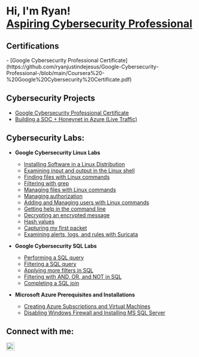 <h1>Hi, I'm Ryan! <br/><a href="https://www.linkedin.com/in/ryanjustindejesus/"> Aspiring Cybersecurity Professional</a>

<h2> Certifications</h2>
- [Google Cybersecurity Professional Certificate](https://github.com/ryanjustindejesus/Google-Cybersecurity-Professional-/blob/main/Coursera%20-%20Google%20Cybersecurity%20Certificate.pdf)

<h2> Cybersecurity Projects</h2>

- [Google Cybersecurity Professional Certificate](https://github.com/ryanjustindejesus/Google-Cybersecurity-Professional-/blob/main/Coursera%20-%20Google%20Cybersecurity%20Certificate.pdf)
- [Building a SOC + Honeynet in Azure (Live Traffic)](https://github.com/ryanjustindejesus/Azure-SOC-Honey-Project/blob/main/README.md)


<h2> Cybersecurity Labs:</h2>

- <b>Google Cybersecurity Linux Labs</b>
  - [Installing Software in a Linux Distribution](https://github.com/ryanjustindejesus/Linux-Command-Line-Labs/blob/main/README.md)
  - [Examining input and output in the Linux shell](https://github.com/ryanjustindejesus/examine-input-and-output-in-the-shell/blob/main/README.md)
  - [Finding files with Linux commands](https://github.com/ryanjustindejesus/find-files-with-Linux-commands/blob/main/README.md)
  - [Filtering with grep](https://github.com/ryanjustindejesus/filter-with-grep/blob/main/README.md)
  - [Managing files with Linux commands](https://github.com/ryanjustindejesus/manage-files-with-Linux-commands/blob/main/README.md)
  - [Managing authorization](https://github.com/ryanjustindejesus/manage-authorization/blob/main/README.md)
  - [Adding and Managing users with Linux commands](https://github.com/ryanjustindejesus/Add-and-manage-users-with-Linux-commands/blob/main/README.md)
  - [Getting help in the command line](https://github.com/ryanjustindejesus/Get-help-in-the-command-line/blob/main/README.md)
  - [Decrypting an encrypted message](https://github.com/ryanjustindejesus/Decrypting-an-encrypted-mesage/blob/main/README.md)
  - [Hash values](https://github.com/ryanjustindejesus/Hash-values/blob/main/README.md)
  - [Capturing my first packet](https://github.com/ryanjustindejesus/Capturing-my-first-packet/blob/main/README.md)
  - [Examining alerts, logs, and rules with Suricata](https://github.com/ryanjustindejesus/Examine-alerts-logs-and-rules-with-Suricata/blob/main/README.md)

- <b>Google Cybersecurity SQL Labs</b>
  - [Performing a SQL query](https://github.com/ryanjustindejesus/Perform-a-SQL-query/blob/main/README.md)
  - [Filtering a SQL query](https://github.com/ryanjustindejesus/Filter-a-SQL-query/blob/main/README.md)
  - [Applying more filters in SQL](https://github.com/ryanjustindejesus/Applying-more-filters-in-SQL/blob/main/README.md)
  - [Filtering with AND, OR, and NOT in SQL](https://github.com/ryanjustindejesus/Filter-with-AND-OR-and-NOT/blob/main/README.md)
  - [Completing a SQL join](https://github.com/ryanjustindejesus/Completing-a-SQL-join/blob/main/README.md)
 
- <b>Microsoft Azure Prerequisites and Installations</b>
  - [Creating Azure Subscriptions and Virtual Machines](https://github.com/ryanjustindejesus/Creating-Azure-Subscription-and-Virtual-Machines/blob/main/README.md)
  - [Disabling Windows Firewall and Installing MS SQL Server](https://github.com/ryanjustindejesus/Disabling-Windows-Firewall-and-Installing-MS-SQL-Server)


<h2>  Connect with me:</h2>


[<img align="left" alt="JoshMadakor | LinkedIn" width="22px" src="https://cdn.jsdelivr.net/npm/simple-icons@v3/icons/linkedin.svg" />][linkedin]



[linkedin]: https://www.linkedin.com/in/ryanjustindejesus/

